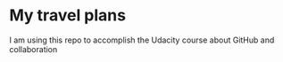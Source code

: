 # My travel plans
I am using this repo to accomplish the Udacity course about GitHub and collaboration
